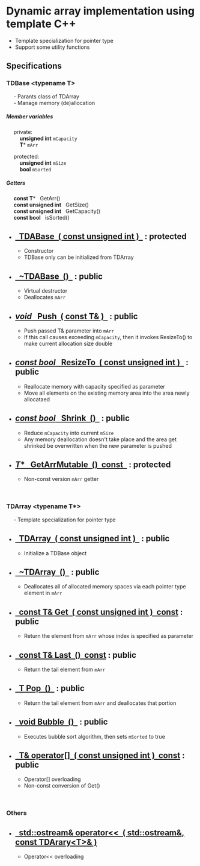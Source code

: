 # Dynamic array implementation using template C++
- Template specialization for pointer type 
- Support some utility functions

## Specifications
### TDBase \<typename T\>
&nbsp;&nbsp;&nbsp;&nbsp; - Parants class of TDArray </br>
&nbsp;&nbsp;&nbsp;&nbsp; - Manage memory (de)allocation </br>

##### Member variables
&nbsp;&nbsp;&nbsp;&nbsp; private: </br>
&nbsp;&nbsp;&nbsp;&nbsp;&nbsp;&nbsp;&nbsp;&nbsp; **unsigned int** `mCapacity` </br>
&nbsp;&nbsp;&nbsp;&nbsp;&nbsp;&nbsp;&nbsp;&nbsp; **T*** `mArr`</br>

&nbsp;&nbsp;&nbsp;&nbsp; protected: </br>
&nbsp;&nbsp;&nbsp;&nbsp;&nbsp;&nbsp;&nbsp;&nbsp; **unsigned int** `mSize` </br>
&nbsp;&nbsp;&nbsp;&nbsp;&nbsp;&nbsp;&nbsp;&nbsp; **bool** `mSorted` </br>

##### Getters
&nbsp;&nbsp;&nbsp;&nbsp; **const T*** &nbsp; GetArr()</br>
&nbsp;&nbsp;&nbsp;&nbsp; **const unsigned int** &nbsp; GetSize()</br>
&nbsp;&nbsp;&nbsp;&nbsp; **const unsigned int** &nbsp; GetCapacity()</br>
&nbsp;&nbsp;&nbsp;&nbsp; **const bool** &nbsp; isSorted()</br>

* [&nbsp;&nbsp;TDABase &nbsp;( **const unsigned int** ) &nbsp;](https://github.com/Sessho-maru/TDArray/blob/master/TDABase.h#L60-L65) : protected
    -
    - Constructor
    - TDBase only can be initialized from TDArray
* [&nbsp;&nbsp;~TDABase &nbsp;() &nbsp;](https://github.com/Sessho-maru/TDArray/blob/master/TDABase.h#L8-L11) : public
    -
    - Virtual destructor
    - Deallocates `mArr`
* [*void* &nbsp;&nbsp;Push &nbsp;( **const T&** ) &nbsp;](https://github.com/Sessho-maru/TDArray/blob/master/TDABase.h#L13-L22) : public
    -
    - Push passed T& parameter into `mArr`
    - If this call causes exceeding `mCapacity`, then it invokes ResizeTo() to make current allocation size double
* [*const bool* &nbsp;&nbsp;ResizeTo &nbsp;( **const unsigned int** ) &nbsp;](https://github.com/Sessho-maru/TDArray/blob/master/TDABase.h#L32-L43) : public
    -
    - Reallocate memory with capacity specified as parameter
    - Move all elements on the existing memory area into the area newly allocataed
* [*const bool* &nbsp;&nbsp;Shrink &nbsp;() &nbsp;](https://github.com/Sessho-maru/TDArray/blob/master/TDABase.h#L45-L52) : public
    -
    - Reduce `mCapacity` into current `mSize`
    - Any memory deallocation doesn't take place and the area get shrinked be overwritten when the new parameter is pushed
* [*T** &nbsp;&nbsp;GetArrMutable &nbsp;() &nbsp;const &nbsp;](https://github.com/Sessho-maru/TDArray/blob/master/TDABase.h#L67) : protected
    -
    - Non-const version `mArr` getter
    
</br>

### TDArray <typename T*>
&nbsp;&nbsp;&nbsp;&nbsp; - Template specialization for pointer type </br>

* [&nbsp;&nbsp;TDArray &nbsp;( **const unsigned int** ) &nbsp;](https://github.com/Sessho-maru/TDArray/blob/master/TDArray.h#L78-L80) : public
    -
    - Initialize a TDBase object
* [&nbsp;&nbsp;~TDArray &nbsp;() &nbsp;](https://github.com/Sessho-maru/TDArray/blob/master/TDArray.h#L82-L89) : public
    -   
    - Deallocates all of allocated memory spaces via each pointer type element in `mArr`
* [&nbsp;&nbsp;const T& Get &nbsp;( **const unsigned int** ) &nbsp;const](https://github.com/Sessho-maru/TDArray/blob/master/TDArray.h#L96-L99) : public
    -   
    - Return the element from `mArr` whose index is specified as parameter
* [&nbsp;&nbsp;const T& Last &nbsp;() &nbsp;const](https://github.com/Sessho-maru/TDArray/blob/master/TDArray.h#L101-L104) : public
    -   
    - Return the tail element from `mArr`
* [&nbsp;&nbsp;T Pop &nbsp;() &nbsp;](https://github.com/Sessho-maru/TDArray/blob/master/TDArray.h#L106-L112) : public
    -   
    - Return the tail element from `mArr` and deallocates that portion
* [&nbsp;&nbsp;void Bubble &nbsp;() &nbsp;](https://github.com/Sessho-maru/TDArray/blob/master/TDArray.h#L114-L133) : public
    -   
    - Executes bubble sort algorithm, then sets `mSorted` to true
* [&nbsp;&nbsp;T& operator\[\] &nbsp;( **const unsigned int** ) &nbsp;const](https://github.com/Sessho-maru/TDArray/blob/master/TDArray.h#L91-L94) : public
    -
    - Operator[] overloading
    - Non-const conversion of Get()
</br>
    
### Others
* [&nbsp;&nbsp;std::ostream& operator\<\< &nbsp;( **std::ostream&, const TDArary\<T\>&** )](https://github.com/Sessho-maru/TDArray/blob/master/TDArray.h#L149-L167)
    -   
    - Operator<< overloading
